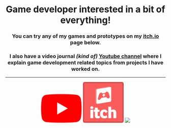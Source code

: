 <div align="center">
   <h1> <b>Game developer</b> interested in a bit of everything!</h1>

   <div align="center">
      <h3>You can try any of my games and prototypes on my <a href="https://tycro-games.itch.io/">itch.io</a> page below.</h3>
      <h3>I also have a video journal <em>(kind of)</em> <a href="https://www.youtube.com/@tycro_games">Youtube channel</a> where I explain game development related topics from projects I have worked on.</h3>
   </div>
   <hr/>

   <!--Social images !-->
   <div align="center" width="100" box-sizing="border-box">
      <a href="https://www.youtube.com/@tycro_games"><img src="assets\youtube_social_icon_red.png" alt="My YouTube Channel"/></a>
      <a href="https://tycro-games.itch.io/"><img src="assets\app-icon.png" alt="My itch.io page" width="128"/></a>
      <img  src="https://github-readme-stats.vercel.app/api?username=OneBogdan01&show_icons=true&theme=dark"/>
   
  
</div>
